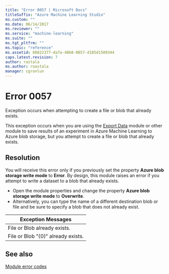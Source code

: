```yaml
---
title: "Error 0057 | Microsoft Docs"
titleSuffix: "Azure Machine Learning Studio"
ms.custom: ""
ms.date: 06/14/2017
ms.reviewer: ""
ms.service: "machine-learning"
ms.suite: ""
ms.tgt_pltfrm: ""
ms.topic: "reference"
ms.assetid: 60822377-da7a-40b8-0057-d185d1509344
caps.latest.revision: 7
author: rastala
ms.author: roastala
manager: cgronlun
---
```

# Error 0057  
 Exception occurs when attempting to create a file or blob that already exists.  
  
 This exception occurs when you are using the [Export Data](../export-data.md) module or other module to save  results of an experiment in Azure Machine Learning to Azure blob storage, but you attempt to create a file or blob that already exists.   
  
## Resolution  
 
 You will receive this error only if you previously set the property **Azure blob storage write mode** to **Error**. By design, this module raises an error if you attempt to write a dataset to a blob that already exists.
 
 - Open the module properties and change the property **Azure blob storage write mode** to **Overwrite**.
 - Alternatively, you can type the name of a different destination blob or file and be sure to specify a blob that does not already exist.  
  
|Exception Messages|  
|------------------------|  
|File or Blob already exists.|  
|File or Blob "{0}" already exists.|  
  
## See also  
 [Module error codes](../machine-learning-module-error-codes.md)